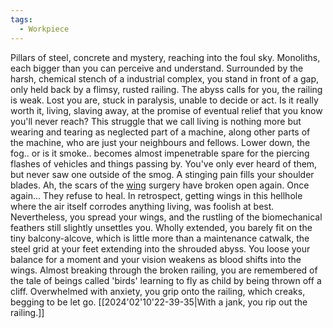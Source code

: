 ```yaml
---
tags:
  - Workpiece
---
```

Pillars of steel, concrete and mystery, reaching into the foul sky.
Monoliths, each bigger than you can perceive and understand. 
Surrounded by the harsh, chemical stench of a industrial complex, you stand in front of a gap, only held back by a flimsy, rusted railing. 
The abyss calls for you, the railing is weak. 
Lost you are, stuck in paralysis, unable to decide or act. 
Is it really worth it, living, slaving away, at the promise of eventual relief that you know you'll never reach?
This struggle that we call living is nothing more but wearing and tearing as neglected part of a machine, along other parts of the machine, who are just your neighbours and fellows. 
Lower down, the fog.. or is it smoke.. becomes almost impenetrable spare for the piercing flashes of vehicles and things passing by. You've only ever heard of them, but never saw one outside of the smog. 
A stinging pain fills your shoulder blades. Ah, the scars of the [wing](Broken%20Wings.md) surgery have broken open again. Once again... 
They refuse to heal. In retrospect, getting wings in this hellhole where the air itself corrodes anything living, was foolish at best. 
Nevertheless, you spread your wings, and the rustling of the biomechanical feathers still slightly unsettles you. Wholly extended, you barely fit on the tiny balcony-alcove, which is little more than a maintenance catwalk, the steel grid at your feet extending into the shrouded abyss. 
You loose your balance for a moment and your vision weakens as blood shifts into the wings. 
Almost breaking through the broken railing, you are remembered of the tale of beings called 'birds' learning to fly as child by being thrown off a cliff. Overwhelmed with anxiety, you grip onto the railing, which creaks, begging to be let go. 
[[2024'02'10'22-39-35|With a jank, you rip out the railing.]]